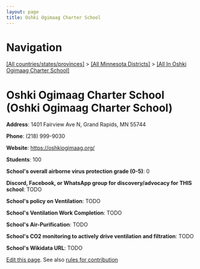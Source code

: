 ```yaml
---
layout: page
title: Oshki Ogimaag Charter School
---
```

# Navigation

[[All countries/states/provinces]](../../..) > [[All Minnesota Districts]](../..) > [[All In Oshki Ogimaag Charter School]](..)

# Oshki Ogimaag Charter School (Oshki Ogimaag Charter School)

**Address**: 1401 Fairview Ave N, Grand Rapids, MN 55744

**Phone**: (218) 999-9030

**Website**: <https://oshkiogimaag.org/>

**Students**: 100

**School's overall airborne virus protection grade (0-5)**: 0

**Discord, Facebook, or WhatsApp group for discovery/advocacy for THIS school**: TODO

**School's policy on Ventilation**: TODO

**School's Ventilation Work Completion**: TODO

**School's Air-Purification**: TODO

**School's CO2 monitoring to actively drive ventilation and filtration**: TODO

**School's Wikidata URL**: TODO


[Edit this page](https://github.com/ventilate-schools/MN/edit/main/./Oshki_Ogimaag_Charter_School/Oshki_Ogimaag_Charter_School.md). See also [rules for contribution](../../../contribution-rules/)